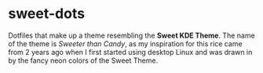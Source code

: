 # sweet-dots

Dotfiles that make up a theme resembling the **Sweet KDE Theme**. The name of the theme is *Sweeter than 
Candy*, as my inspiration for this rice came from 2 years ago when I first started using desktop Linux and 
was drawn in by the fancy neon colors of the Sweet Theme.
